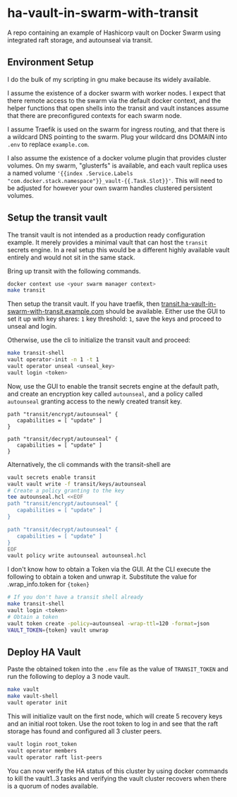 # ha-vault-in-swarm-with-transit

A repo containing an example of Hashicorp vault on Docker Swarm using integrated raft storage, and autounseal via transit.

## Environment Setup

I do the bulk of my scripting in gnu make because its widely available.

I assume the existence of a docker swarm with worker nodes. I expect that there remote access to the swarm via the default docker context, and the helper functions that open shells into the transit and vault instances assume that there are preconfigured contexts for each swarm node.

I assume Traefik is used on the swarm for ingress routing, and that there is a wildcard DNS pointing to the swarm. Plug your wildcard dns DOMAIN into `.env` to replace `example.com`.

I also assume the existence of a docker volume plugin that provides cluster volumes. On my swarm, "glusterfs" is available, and each vault replica uses a named volume `'{{index .Service.Labels "com.docker.stack.namespace"}}_vault-{{.Task.Slot}}'`. This will need to be adjusted for however your own swarm handles clustered persistent volumes.

## Setup the transit vault

The transit vault is not intended as a production ready configuration example. It merely provides a minimal vault that can host the `transit` secrets engine. In a real setup this would be a different highly available vault entirely and would not sit in the same stack.

Bring up transit with the following commands.

```bash
docker context use <your swarm manager context>
make transit
```

Then setup the transit vault. If you have traefik, then [transit.ha-vault-in-swarm-with-transit.example.com](http://transit.ha-vault-in-swarm-with-transit.example.com) should be available. Either use the GUI to set it up with key shares: `1` key threshold: `1`, save the keys and proceed to unseal and login.

Otherwise, use the cli to initialize the transit vault and proceed:

```bash
make transit-shell
vault operator-init -n 1 -t 1
vault operator unseal <unseal_key>
vault login <token>
```

Now, use the GUI to enable the transit secrets engine at the default path, and create an encryption key called `autounseal`, and a policy called `autounseal` granting access to the newly created transit key.

```hcl
path "transit/encrypt/autounseal" {
   capabilities = [ "update" ]
}

path "transit/decrypt/autounseal" {
   capabilities = [ "update" ]
}
```

Alternatively, the cli commands with the transit-shell are

```bash
vault secrets enable transit
vault vault write -f transit/keys/autounseal
# Create a policy granting to the key
tee autounseal.hcl <<EOF
path "transit/encrypt/autounseal" {
   capabilities = [ "update" ]
}

path "transit/decrypt/autounseal" {
   capabilities = [ "update" ]
}
EOF
vault policy write autounseal autounseal.hcl
```

I don't know how to obtain a Token via the GUI. At the CLI execute the following to obtain a token and unwrap it. Substitute the value for .wrap_info.token for `{token}`

```bash
# If you don't have a transit shell already
make transit-shell
vault login <token>
# Obtain a token
vault token create -policy=autounseal -wrap-ttl=120 -format=json
VAULT_TOKEN={token} vault unwrap
```

## Deploy HA Vault

Paste the obtained token into the `.env` file as the value of `TRANSIT_TOKEN` and run the following to deploy a 3 node vault.

```bash
make vault
make vault-shell
vault operator init
```

This will initialize vault on the first node, which will create 5 recovery keys and an initial root token. 
Use the root token to log in and see that the raft storage has found and configured all 3 cluster peers.

```bash
vault login root_token
vault operator members
vault operator raft list-peers
```

You can now verify the HA status of this cluster by using docker commands to kill the vault1..3 tasks and verifying the vault cluster recovers when there is a quorum of nodes available.

